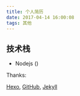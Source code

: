 ```yaml
---
title: 个人简历
date: 2017-04-14 16:00:08
tags: 其他
---
```

## 技术栈
- Nodejs ()

Thanks:

<a href="https://hexo.io">Hexo</a>,
        <a href="https://github.com/">GitHub</a>,
        <a href="https://jekyllrb.com/">Jekyll</a>